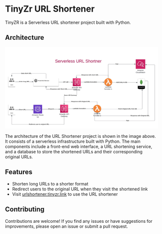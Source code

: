 # TinyZr URL Shortener

TinyZR is a Serverless URL shortener project built with Python.

## Architecture

![TinyZr URL Shortener Architecture](assets/tinyzr-architecture.jpg)

The architecture of the URL Shortener project is shown in the image above. It consists of a serverless infrastructure built with Python. The main components include a front-end web interface, a URL shortening service, and a database to store the shortened URLs and their corresponding original URLs.

## Features

- Shorten long URLs to a shorter format
- Redirect users to the original URL when they visit the shortened link
- Visit [urlshortener.tinyzr.link](https://urlshortener.tinyzr.link) to use the URL shortener

## Contributing

Contributions are welcome! If you find any issues or have suggestions for improvements, please open an issue or submit a pull request.
